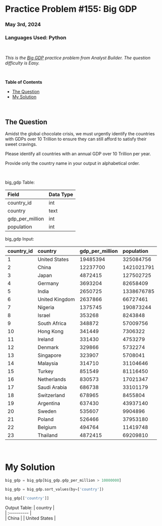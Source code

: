 # **Practice Problem #155: Big GDP**
### May 3rd, 2024
### Languages Used: Python

<br>

*This is the [Big GDP](https://www.analystbuilder.com/questions/big-gdp-uTwYE) practice problem from Analyst Builder. The question difficulty is Easy.*

<br>

**Table of Contents**

-   [The Question](#the-question)
-   [My Solution](#my-solution)
  
<br>

## The Question

Amidst the global chocolate crisis, we must urgently identify the countries with GDPs over 10 Trillion to ensure they can still afford to satisfy their sweet cravings.

Please identify all countries with an annual GDP over 10 Trillion per year.

Provide only the country name in your output in alphabetical order.

<br>

big_gdp Table:

| Field                 | Data Type         | 
| :----------------     | :----------       | 
| country_id            | int               | 
| country               | text              | 
| gdp_per_million       | int               |
| population            | int               |


big_gdp Input:

| country_id   | country         | gdp_per_million   | population   |                                                
| :------------| :----------     | :----------       | :----------  |                                               
| 1	           | United States   | 19485394          | 325084756    |
| 2	           | China           | 12237700	         | 1421021791   |              
| 3	           | Japan           | 4872415	         | 127502725    |
| 4	           | Germany         | 3693204	         | 82658409     |
| 5	           | India           | 2650725		       | 1338676785   |              
| 6	           | United Kingdom  | 2637866		       | 66727461     |    
| 7	           | Nigeria         | 1375745           | 190873244    |
| 8	           | Israel          | 353268		         | 8243848      |              
| 9	           | South Africa    | 348872	           | 57009756     |    
| 10	         | Hong Kong       | 341449	           | 7306322      |
| 11	         | Ireland         | 331430		         | 4753279      |              
| 12	         | Denmark         | 329866		         | 5732274      |    
| 13	         | Singapore       | 323907            | 5708041      |
| 14	         | Malaysia        | 314710	           | 31104646     |              
| 15	         | Turkey          | 851549		         | 81116450     |    
| 16	         | Netherlands     | 830573	           | 17021347     |
| 17	         | Saudi Arabia    | 686738		         | 33101179     |              
| 18	         | Switzerland     | 678965		         | 8455804      |    
| 19	         | Argentina       | 637430	           | 43937140     |
| 20	         | Sweden          | 535607		         | 9904896      |              
| 21	         | Poland          | 526466		         | 37953180     |
| 22	         | Belgium         | 494764		         | 11419748     |              
| 23	         | Thailand	       | 4872415	         | 69209810     |        
                    

<br>

# My Solution

``` Python
big_gdp = big_gdp[big_gdp.gdp_per_million > 10000000]

big_gdp = big_gdp.sort_values(by=['country'])

big_gdp[['country']]
```

Output Table:
| country         |                                                       
| :----------     |                                            
| China           |
| United States   |        
